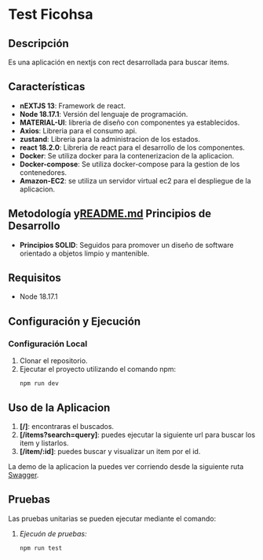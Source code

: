 # Test Ficohsa

## Descripción
Es una aplicación en nextjs con rect  desarrollada para buscar items.

## Características
- **nEXTJS 13**: Framework de react.
- **Node 18.17.1**: Versión del lenguaje de programación.
- **MATERIAL-UI**: libreria de diseño con componentes ya establecidos.
- **Axios**: Libreria para el consumo api.
- **zustand**: Libreria para la administracion de los estados.
- **react 18.2.0**: Libreria de react para el desarrollo de los componentes.
- **Docker**: Se utiliza docker para la contenerizacion de la aplicacion.
- **Docker-compose**: Se utiliza docker-compose para la gestion de los contenedores.
- **Amazon-EC2**: se utiliza un servidor virtual ec2 para el despliegue de la aplicacion.


## Metodología y[README.md](README.md) Principios de Desarrollo
- **Principios SOLID**: Seguidos para promover un diseño de software orientado a objetos limpio y mantenible.

## Requisitos
- Node 18.17.1

## Configuración y Ejecución
### Configuración Local
1. Clonar el repositorio.
2. Ejecutar el proyecto utilizando el comando npm:
   ```shell
   npm run dev

## Uso de la Aplicacion
1. **[/]**: encontraras el buscados.
2. **[/items?search=query]**: puedes ejecutar la siguiente url para buscar los item y listarlos.
3. **[/item/:id]**: puedes buscar y visualizar un item por el id.

La demo de la aplicacion la puedes ver corriendo desde la siguiente ruta [Swagger](http://52.21.129.164/).


## Pruebas
Las pruebas unitarias se pueden ejecutar mediante el comando:
1. *Ejecuón de pruebas:*
   ```shell
   npm run test
